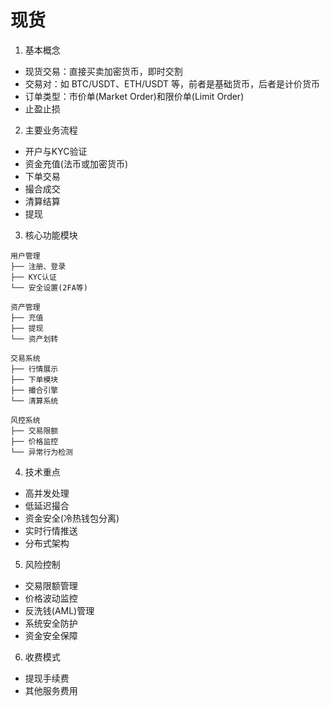 # 现货

1. 基本概念
- 现货交易：直接买卖加密货币，即时交割
- 交易对：如 BTC/USDT、ETH/USDT 等，前者是基础货币，后者是计价货币
- 订单类型：市价单(Market Order)和限价单(Limit Order)
- 止盈止损

2. 主要业务流程
- 开户与KYC验证
- 资金充值(法币或加密货币)
- 下单交易
- 撮合成交
- 清算结算
- 提现
  
3. 核心功能模块
   
```
用户管理
├── 注册、登录
├── KYC认证
└── 安全设置(2FA等)

资产管理
├── 充值
├── 提现 
└── 资产划转

交易系统
├── 行情展示
├── 下单模块
├── 撮合引擎
└── 清算系统

风控系统
├── 交易限额
├── 价格监控
└── 异常行为检测
```
4. 技术重点
   
- 高并发处理
- 低延迟撮合
- 资金安全(冷热钱包分离)
- 实时行情推送
- 分布式架构
  
5. 风险控制
- 交易限额管理
- 价格波动监控
- 反洗钱(AML)管理
- 系统安全防护
- 资金安全保障
  
6. 收费模式
   
- 提现手续费
- 其他服务费用
  
